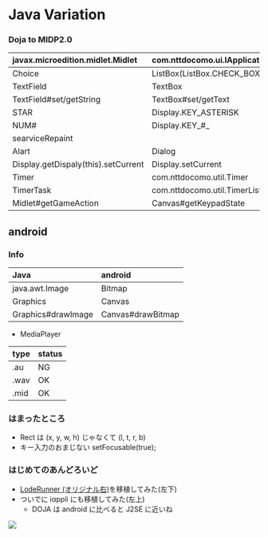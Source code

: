 # Java Variation #

### Doja to MIDP2.0 ###

|javax.microedition.midlet.Midlet|com.nttdocomo.ui.IApplication|
|:-------------------------------|:----------------------------|
|Choice                          |ListBox(ListBox.CHECK\_BOX | ListBox.MULTI\_SELECTION)|
|TextField                       |TextBox                      |
|TextField#set/getString         |TextBox#set/getText          |
|STAR                            |Display.KEY\_ASTERISK        |
|NUM#                            |Display.KEY_#_|
|searviceRepaint                 |                             |
|Alart                           |Dialog                       |
|Display.getDispaly(this).setCurrent|Display.setCurrent           |
|Timer                           |com.nttdocomo.util.Timer     |
|TimerTask                       |com.nttdocomo.util.TimerListener|
|Midlet#getGameAction            |Canvas#getKeypadState        |

## android ##

### Info ###

|Java|android|
|:---|:------|
|java.awt.Image|Bitmap |
|Graphics|Canvas |
|Graphics#drawImage|Canvas#drawBitmap|

  * MediaPlayer

|type|status|
|:---|:-----|
|.au |NG    |
|.wav|OK    |
|.mid|OK    |

### はまったところ ###

  * Rect は (x, y, w, h) じゃなくて (l, t, r, b)
  * キー入力のおまじない setFocusable(true);

### はじめてのあんどろいど ###

  * [LodeRunner (オリジナル右)](http://umjammer.googlecode.com/svn/trunk/x-lr/index.html)を移植してみた(左下)
  * ついでに iαppli にも移植してみた(左上)
    * DOJA は android に比べると J2SE に近いね

![](https://camo.githubusercontent.com/fbf1639a015277084756e3c4cc1fd0143fbe26e1/687474703a2f2f6c68352e67677068742e636f6d2f5f4a636855486645335746342f536e41466170334b4563492f41414141414141414147512f6654444e7a3555775f4c6f2f733238382f616e64726f69642e6c722e706e67)
